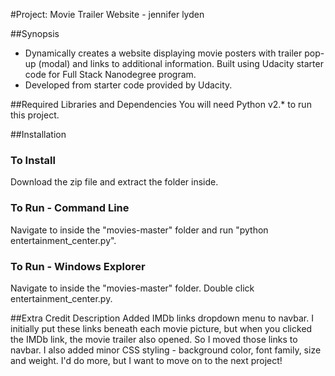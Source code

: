 #Project: Movie Trailer Website  - jennifer lyden

##Synopsis
- Dynamically creates a website displaying movie posters with trailer pop-up (modal) and links to additional information. Built using Udacity starter code for Full Stack Nanodegree program.
- Developed from starter code provided by Udacity.

##Required Libraries and Dependencies
You will need Python v2.* to run this project.

##Installation
### To Install
Download the zip file and extract the folder inside.
### To Run - Command Line
Navigate to inside the "movies-master" folder and run "python entertainment_center.py".
### To Run - Windows Explorer
Navigate to inside the "movies-master" folder. Double click entertainment_center.py.


##Extra Credit Description
Added IMDb links dropdown menu to navbar. I initially put these links beneath each movie picture, but when you clicked the IMDb link, the movie trailer also opened. So I moved those links to navbar. 
I also added minor CSS styling - background color, font family, size and weight. I'd do more, but I want to move on to the next project!
